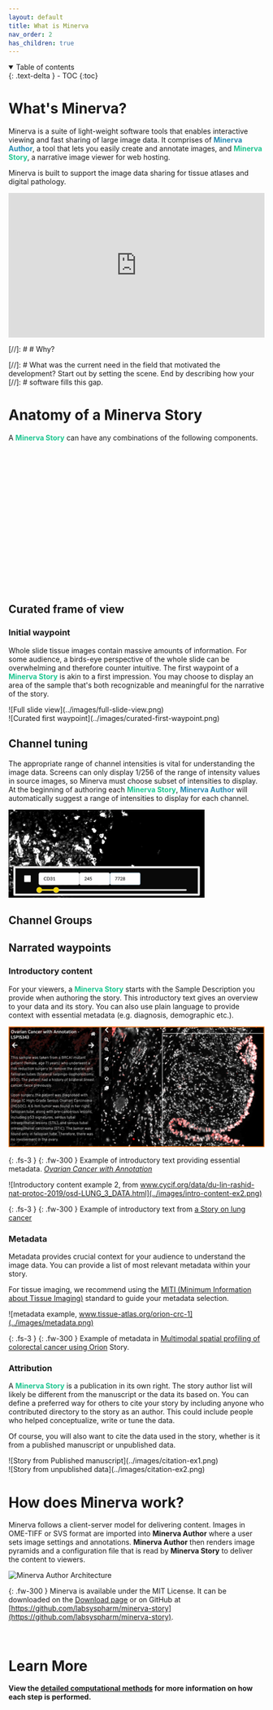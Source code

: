 ```yaml
---
layout: default
title: What is Minerva
nav_order: 2
has_children: true
---
```

<details open markdown="block">
  <summary>
    Table of contents
  </summary>
  {: .text-delta }
  - TOC
{:toc}
</details>

# What's Minerva?
Minerva is a suite of light-weight software tools that enables interactive viewing and fast sharing of large image data. It comprises of <span style="color: #278AB0;">**Minerva Author**</span>, a tool that lets you easily create and annotate images, and <span style="color: #1DC690;">**Minerva Story**</span>, a narrative image viewer for web hosting.

Minerva is built to support the image data sharing for tissue atlases and digital pathology. 

<div style="padding:56.25% 0 0 0;position:relative;"><iframe src="https://player.vimeo.com/video/685606030?badge=0&amp;autopause=0&amp;quality_selector=1&amp;progress_bar=1&amp;player_id=0&amp;app_id=58479" frameborder="0" allow="autoplay; fullscreen; picture-in-picture" style="position:absolute;top:0;left:0;width:100%;height:100%;" title="Data Visualization and Sharing with MINERVA"></iframe></div><script src="https://player.vimeo.com/api/player.js"></script>


[//]: # # Why?

[//]: # What was the current need in the field that motivated the development? Start out by setting the scene. End by describing how your [//]: # software fills this gap.

# Anatomy of a Minerva Story

A <span style="color: #1DC690;">**Minerva Story**</span> can have any combinations of the following components. 

<svg xmlns="http://www.w3.org/2000/svg" xmlns:sodipodi="http://sodipodi.sourceforge.net/DTD/sodipodi-0.dtd" xmlns:inkscape="http://www.inkscape.org/namespaces/inkscape" viewBox="0 0 466 250" inkscape:version="0.92.4 (5da689c313, 2019-01-14)" sodipodi:docname="screenshot-2-imgmap.svg" style="background-image: url(../images/minerva-screenshot-2.png)">

<defs>
<style>
svg {
          background-size: 100% 100%;
          background-repeat: no-repeat;
          max-width: 1500px;
          width: 100%
        }
        path {
            fill: transparent;
        }
</style>
</defs>

<a xlink:href="#narrated-waypoints">
<title>Narrated Waypoints</title>
<path d="M 0.22864845,71.602882 V 249.96054 H 98.889724 V 71.602882 Z" inkscape:connector-curvature="0" transform="translate(0 -47)"/>
</a>

<a xlink:href="#curated-frame-of-view">
<title>Curated Frame of View</title>
<path d="M 108.35847,73.919121 V 294.77264 H 317.13458 V 73.919121 Z" inkscape:connector-curvature="0" transform="translate(0 -47)"/>
</a>

<a xlink:href="#channel-tuning">
<title>Channel Tuning</title>
<path d="m 317.13458,71.802452 v 45.993938 h 42.46917 V 71.802452 Z" inkscape:connector-curvature="0" transform="translate(0 -47)"/>
</a>

<a xlink:href="#channel-groups">
<title>Channel Groups</title>
<path d="M 361.27806,71.652832 V 254.73324 h 53.81215 V 71.652832 h -53.81215" inkscape:connector-curvature="0" transform="translate(0 -47)"/>
</a>

</svg>

## Curated frame of view

### Initial waypoint

Whole slide tissue images contain massive amounts of information. For some audience, a birds-eye perspective of the whole slide can be overwhelming and therefore counter intuitive. The first waypoint of a <span style="color: #1DC690;">**Minerva Story**</span> is akin to a first impression. You may choose to display an area of the sample that's both recognizable and meaningful for the narrative of the story.

<div class="basic-grid two-column">

<div markdown="1">
![Full slide view](../images/full-slide-view.png)
</div>
<div markdown="1">
![Curated first waypoint](../images/curated-first-waypoint.png)
</div>

</div><!-- end grid -->

## Channel tuning

The appropriate range of channel intensities is vital for understanding the image data. Screens can only display 1/256 of the range of intensity values in source images, so Minerva must choose subset of intensities to display. At the beginning of authoring each <span style="color: #1DC690;">**Minerva Story**</span>, <span style="color: #278AB0;">**Minerva Author**</span> will automatically suggest a range of intensities to display for each channel.

![Auto-Minerva Channel tunning](../images/auto-channel-tuning-ex.png)

## Channel Groups

## Narrated waypoints

### Introductory content

For your viewers, a <span style="color: #1DC690;">**Minerva Story**</span> starts with the Sample Description you provide when authoring the story. This introductory text gives an overview to your data and its story. You can also use plain language to provide context with essential metadata (e.g. diagnosis, demographic etc.).

<img src="../images/intro-content-ex1.png" width="600"> 

{: .fs-3 }
{: .fw-300 }
Example of introductory text providing essential metadata. [*Ovarian Cancer with Annotation*](www.cycif.org/data/gray-stic-1)

![Introductory content example 2, from www.cycif.org/data/du-lin-rashid-nat-protoc-2019/osd-LUNG_3_DATA.html](../images/intro-content-ex2.png)

{: .fs-3 }
{: .fw-300 }
Example of introductory text from [a Story on lung cancer](www.cycif.org/data/du-lin-rashid-nat-protoc-2019/osd-LUNG_3_DATA.html)

### Metadata

Metadata provides crucial context for your audience to understand the image data. You can provide a list of most relevant metadata within your story. 

For tissue imaging, we recommend using the [MITI (Minimum Information about Tissue Imaging)](https://www.miti-consortium.org/) standard to guide your metadata selection.

![metadata example, www.tissue-atlas.org/orion-crc-1](../images/metadata.png)

{: .fs-3 }
{: .fw-300 }
Example of metadata in [Multimodal spatial profiling of colorectal cancer using Orion](www.tissue-atlas.org/orion-crc-1) Story.

### Attribution

A <span style="color: #1DC690;">**Minerva Story**</span> is a publication in its own right. The story author list will likely be different from the manuscript or the data its based on. You can define a preferred way for others to cite your story by including anyone who contributed directory to the story as an author. This could include people who helped conceptualize, write or tune the data.

Of course, you will also want to cite the data used in the story, whether is it from a published manuscript or unpublished data.

<div class="basic-grid two-column">

<div markdown="1">
![Story from Published manuscript](../images/citation-ex1.png)
</div>
<div markdown="1">
![Story from unpublished data](../images/citation-ex2.png)
</div>

</div><!-- end grid -->

# How does Minerva work?

Minerva follows a client-server model for delivering content. Images in OME-TIFF or SVS format are imported into **Minerva Author** where a user sets image settings and annotations. **Minerva Author** then renders image pyramids and a configuration file that is read by **Minerva Story** to deliver the content to viewers.

![Minerva Author Architecture](https://user-images.githubusercontent.com/9781588/115775721-3af25200-a381-11eb-8473-bdf2371d0f16.png)

{: .fw-300 }
Minerva is available under the MIT License. It can be downloaded on the [Download page](../usage/download.md) or on GitHub at [https://github.com/labsyspharm/minerva-story](https://github.com/labsyspharm/minerva-story).

<br>

# Learn More
**View the [detailed computational methods](./detailed-methods.html) for more information on how each step is performed.**
